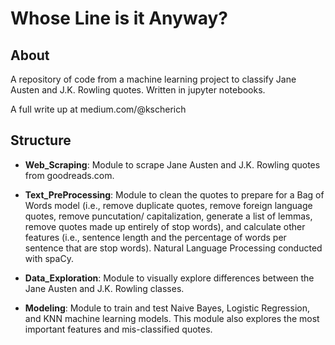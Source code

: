 # Whose Line is it Anyway?

## About

A repository of code from a machine learning project to classify Jane Austen and J.K. Rowling quotes. Written in jupyter notebooks.

A full write up at medium.com/@kscherich

## Structure

* **Web_Scraping**: Module to scrape Jane Austen and J.K. Rowling quotes from goodreads.com.

* **Text_PreProcessing**: Module to clean the quotes to prepare for a Bag of Words model (i.e., remove duplicate quotes, remove foreign language quotes, remove puncutation/ capitalization, generate a list of lemmas, remove quotes made up entirely of stop words), and calculate other features (i.e., sentence length and the percentage of words per sentence that are stop words). Natural Language Processing conducted with spaCy.

* **Data_Exploration**: Module to visually explore differences between the Jane Austen and J.K. Rowling classes.

* **Modeling**: Module to train and test Naive Bayes, Logistic Regression, and KNN machine learning models. This module also explores the most important features and mis-classified quotes.
